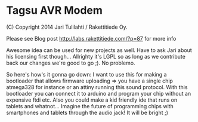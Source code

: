 Tagsu AVR Modem
===============

(C) Copyright 2014 Jari Tulilahti / Rakettitiede Oy.

Please see Blog post http://labs.rakettitiede.com/?p=87 for more info

Awesome idea can be used for new projects as well. Have to ask Jari about his licensing first though...
Allrighty it's LGPL so as long as we contribute back our changes we're good to go ;). No problemo.

So here's how's it gonna go down: I want to use this for making a bootloader that allows firmware uploading => you have a single chip atmega328 for instance or an attiny running this sound protocol. With this bootloader you can connect it to arduino and program your chip without an expensive ftdi etc. Also you could make a kid friendly ide that runs on tablets and whatnot... Imagine the future of programming chips with smartphones and tablets through the audio jack! It will be bright ;)

